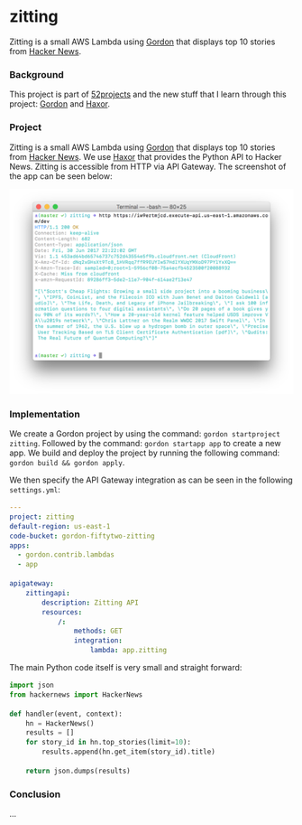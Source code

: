 # zitting

Zitting is a small AWS Lambda using [Gordon](https://github.com/jorgebastida/gordon) that displays top 10 stories from [Hacker News](https://news.ycombinator.com).

### Background

This project is part of [52projects](https://donny.github.io/52projects/) and the new stuff that I learn through this project: [Gordon](https://github.com/jorgebastida/gordon) and [Haxor](https://github.com/avinassh/haxor).

### Project

Zitting is a small AWS Lambda using [Gordon](https://github.com/jorgebastida/gordon) that displays top 10 stories from [Hacker News](https://news.ycombinator.com). We use [Haxor](https://github.com/avinassh/haxor) that provides the Python API to Hacker News. Zitting is accessible from HTTP via API Gateway. The screenshot of the app can be seen below:

![Screenshot](https://raw.githubusercontent.com/donny/zitting/master/screenshot.png)

### Implementation

We create a Gordon project by using the command: `gordon startproject zitting`. Followed by the command: `gordon startapp app` to create a new app. We build and deploy the project by running the following command: `gordon build && gordon apply`.

We then specify the API Gateway integration as can be seen in the following `settings.yml`:

```yml
---
project: zitting
default-region: us-east-1
code-bucket: gordon-fiftytwo-zitting
apps:
  - gordon.contrib.lambdas
  - app

apigateway:
    zittingapi:
        description: Zitting API
        resources:
            /:
                methods: GET
                integration:
                    lambda: app.zitting
```

The main Python code itself is very small and straight forward:

```python
import json
from hackernews import HackerNews

def handler(event, context):
    hn = HackerNews()
    results = []
    for story_id in hn.top_stories(limit=10):
        results.append(hn.get_item(story_id).title)

    return json.dumps(results)
```

### Conclusion

...
